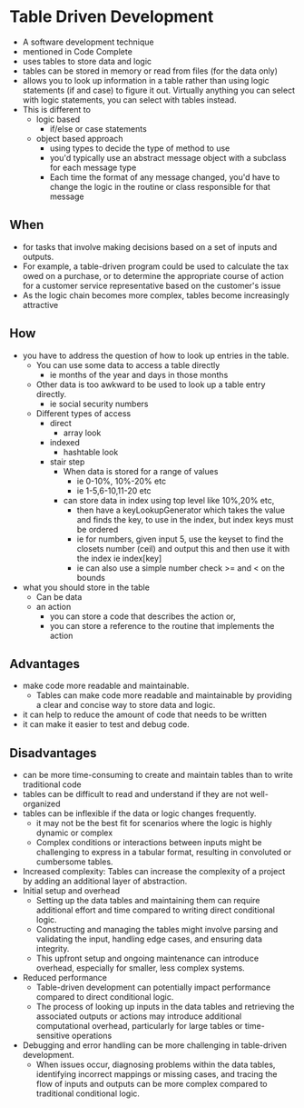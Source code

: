 # Table Driven Development 

- A software development technique 
- mentioned in Code Complete
- uses tables to store data and logic
- tables can be stored in memory or read from files (for the data only)
- allows you to look up information in a table rather than using logic statements (if and case) to figure it out. Virtually anything you can select with logic statements, you can select with tables instead.
- This is different to 
  - logic based
    - if/else or case statements 
  - object based approach 
    - using types to decide the type of method to use
    - you'd typically use an abstract message object with a subclass for each message type
    - Each time the format of any message changed, you'd have to change the logic in the routine or class responsible for that message

## When 
- for tasks that involve making decisions based on a set of inputs and outputs. 
- For example, a table-driven program could be used to calculate the tax owed on a purchase, or to determine the appropriate course of action for a customer service representative based on the customer's issue
- As the logic chain becomes more complex, tables become increasingly attractive

## How 

- you have to address the question of how to look up entries in the table.
  - You can use some data to access a table directly
    - ie months of the year and days in those months
  - Other data is too awkward to be used to look up a table entry directly.
    - ie social security numbers
  - Different types of access 
    - direct
      - array look
    - indexed
      - hashtable look
    - stair step
      - When data is stored for a range of values 
        - ie 0-10%, 10%-20% etc
        - ie 1-5,6-10,11-20  etc
      - can store data in index using top level like 10%,20% etc, 
        - then have a keyLookupGenerator which takes the value and finds the key, to use in the index, but index keys must be ordered
        - ie for numbers, given input 5, use the keyset to find the closets number (ceil) and output this and then use it with the index ie index[key]
        - ie can also use a simple number check >= and < on the bounds 
- what you should store in the table
  - Can be data
  - an action
    - you can store a code that describes the action or,
    - you can store a reference to the routine that implements the action

## Advantages 
- make code more readable and maintainable.
  - Tables can make code more readable and maintainable by providing a clear and concise way to store data and logic.
- it can help to reduce the amount of code that needs to be written
- it can make it easier to test and debug code.

## Disadvantages 
- can be more time-consuming to create and maintain tables than to write traditional code
- tables can be difficult to read and understand if they are not well-organized
- tables can be inflexible if the data or logic changes frequently.
  - it may not be the best fit for scenarios where the logic is highly dynamic or complex
  - Complex conditions or interactions between inputs might be challenging to express in a tabular format, resulting in convoluted or cumbersome tables.
- Increased complexity: Tables can increase the complexity of a project by adding an additional layer of abstraction.
- Initial setup and overhead
  - Setting up the data tables and maintaining them can require additional effort and time compared to writing direct conditional logic.
  - Constructing and managing the tables might involve parsing and validating the input, handling edge cases, and ensuring data integrity. 
  - This upfront setup and ongoing maintenance can introduce overhead, especially for smaller, less complex systems.
- Reduced performance
  - Table-driven development can potentially impact performance compared to direct conditional logic. 
  - The process of looking up inputs in the data tables and retrieving the associated outputs or actions may introduce additional computational overhead, particularly for large tables or time-sensitive operations
- Debugging and error handling can be more challenging in table-driven development.
  - When issues occur, diagnosing problems within the data tables, identifying incorrect mappings or missing cases, and tracing the flow of inputs and outputs can be more complex compared to traditional conditional logic.